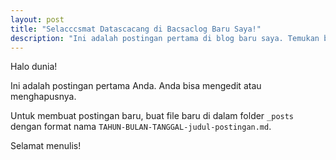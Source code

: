 ```yaml
---
layout: post
title: "Selacccsmat Datascacang di Bacsaclog Baru Saya!"
description: "Ini adalah postingan pertama di blog baru saya. Temukan berbagai informasi menarik di sini."
---
```


Halo dunia!

Ini adalah postingan pertama Anda. Anda bisa mengedit atau menghapusnya.

Untuk membuat postingan baru, buat file baru di dalam folder `_posts` dengan format nama `TAHUN-BULAN-TANGGAL-judul-postingan.md`.

Selamat menulis!
